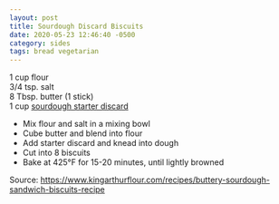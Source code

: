 ```yaml
---
layout: post
title: Sourdough Discard Biscuits
date: 2020-05-23 12:46:40 -0500
category: sides
tags: bread vegetarian
---
```

1 cup flour  
3/4 tsp. salt  
8 Tbsp. butter (1 stick)  
1 cup <a href="http://tfsh.us/memory/2020/05/23/poulish-non-sourdough-starter/">sourdough starter discard</a>
<ul>
 	<li>Mix flour and salt in a mixing bowl</li>
 	<li>Cube butter and blend into flour</li>
 	<li>Add starter discard and knead into dough</li>
 	<li>Cut into 8 biscuits</li>
 	<li>Bake at 425°F for 15-20 minutes, until lightly browned</li>
</ul>
Source: <a href="https://www.kingarthurflour.com/recipes/buttery-sourdough-sandwich-biscuits-recipe">https://www.kingarthurflour.com/recipes/buttery-sourdough-sandwich-biscuits-recipe</a>
